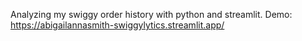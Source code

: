 Analyzing my swiggy order history with python and streamlit.
Demo: https://abigailannasmith-swiggylytics.streamlit.app/ 
